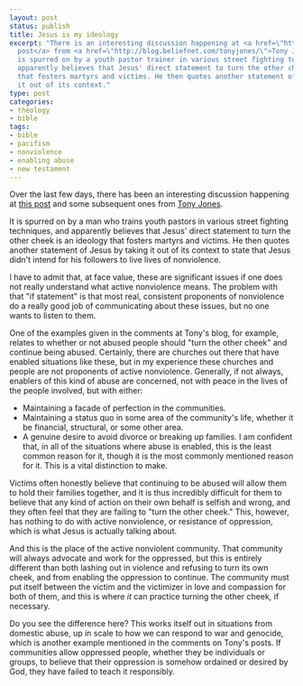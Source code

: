 ```yaml
---
layout: post
status: publish
title: Jesus is my ideology
excerpt: "There is an interesting discussion happening at <a href=\"http://blog.beliefnet.com/tonyjones/2009/03/the-sermon-on-the-mount-is-an.html\">this
  post</a> from <a href=\"http://blog.beliefnet.com/tonyjones/\">Tony Jones</a>.\r\n\r\nIt
  is spurred on by a youth pastor trainer in various street fighting techniques who
  apparently believes that Jesus' direct statement to turn the other cheek is an ideology
  that fosters martyrs and victims. He then quotes another statement of Jesus by taking
  it out of its context."
type: post
categories:
- theology
- bible
tags:
- bible
- pacifism
- nonviolence
- enabling abuse
- new testament
---
```

Over the last few days, there has been an interesting discussion happening at <a href="http://blog.beliefnet.com/tonyjones/2009/03/the-sermon-on-the-mount-is-an.html">this post</a> and some subsequent ones from <a href="http://blog.beliefnet.com/tonyjones/">Tony Jones</a>.

It is spurred on by a man who trains youth pastors in various street fighting techniques, and apparently believes that Jesus' direct statement to turn the other cheek is an ideology that fosters martyrs and victims. He then quotes another statement of Jesus by taking it out of its context to state that Jesus didn't intend for his followers to live lives of nonviolence.

I have to admit that, at face value, these are significant issues if one does not really understand what active nonviolence means. The problem with that "if statement" is that most real, consistent proponents of nonviolence do a really good job of communicating about these issues, but no one wants to listen to them.

One of the examples given in the comments at Tony's blog, for example, relates to whether or not abused people should "turn the other cheek" and continue being abused. Certainly, there are churches out there that have enabled situations like these, but in my experience these churches and people are not proponents of active nonviolence. Generally, if not always, enablers of this kind of abuse are concerned, not with peace in the lives of the people involved, but with either:
<ul>
	<li>Maintaining a facade of perfection in the communities.</li>
	<li>Maintaining a status quo in some area of the community's life, whether it be financial, structural, or some other area.</li>
	<li>A genuine desire to avoid divorce or breaking up families. I am confident that, in all of the situations where abuse is enabled, this is the least common reason for it, though it is the most commonly mentioned reason for it. This is a vital distinction to make.</li>
</ul>
Victims often honestly believe that continuing to be abused will allow them to hold their families together, and it is thus incredibly difficult for them to believe that any kind of action on their own behalf is selfish and wrong, and they often feel that they are failing to "turn the other cheek." This, however, has nothing to do with active nonviolence, or resistance of oppression, which is what Jesus is actually talking about.

And this is the place of the active nonviolent community. That community will always advocate and work for the oppressed, but this is entirely different than both lashing out in violence and refusing to turn its own cheek, and from enabling the oppression to continue. The community must put itself between the victim and the victimizer in love and compassion for both of them, and this is where <em>it</em> can practice turning the other cheek, if necessary.

Do you see the difference here? This works itself out in situations from domestic abuse, up in scale to how we can respond to war and genocide, which is another example mentioned in the comments on Tony's posts. If communities allow oppressed people, whether they be individuals or groups, to believe that their oppression is somehow ordained or desired by God, they have failed to teach it responsibly.
